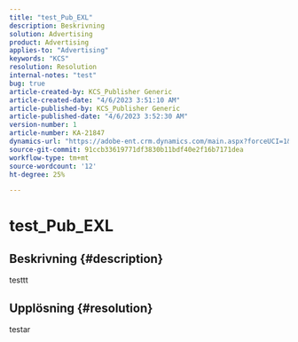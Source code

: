 ```yaml
---
title: "test_Pub_EXL"
description: Beskrivning
solution: Advertising
product: Advertising
applies-to: "Advertising"
keywords: "KCS"
resolution: Resolution
internal-notes: "test"
bug: true
article-created-by: KCS_Publisher Generic
article-created-date: "4/6/2023 3:51:10 AM"
article-published-by: KCS_Publisher Generic
article-published-date: "4/6/2023 3:52:30 AM"
version-number: 1
article-number: KA-21847
dynamics-url: "https://adobe-ent.crm.dynamics.com/main.aspx?forceUCI=1&pagetype=entityrecord&etn=knowledgearticle&id=b1634b42-2ed4-ed11-a7c7-6045bd006793"
source-git-commit: 91ccb33619771df3830b11bdf40e2f16b7171dea
workflow-type: tm+mt
source-wordcount: '12'
ht-degree: 25%

---
```


# test_Pub_EXL

## Beskrivning {#description}

testtt

## Upplösning {#resolution}


testar
